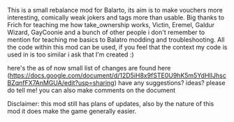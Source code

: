 This is a small rebalance mod for Balarto, its aim is to make vouchers more interesting, comically weak jokers and tags more than usable. Big thanks to Frich for teaching me how take_ownership works, Victin, Eremel, Galdur Wizard, GayCoonie and a bunch of other people i don't remember to mention for teaching me basics to Balatro modding and troubleshooting.
All the code within this mod can be used, if you feel that the context my code is used in is too similar i ask that I'm created :)

here's the as of now small list of changes are found here
(https://docs.google.com/document/d/12D5iH8x9fSTE0U9hK5m5YdHIlJhscBZqnfFX7AnMGUA/edit?usp=sharing)
have any suggestions? ideas? please do tell me! you can also make comments on the document

Disclaimer: this mod still has plans of updates, also by the nature of this mod it does make the game generally easier.
